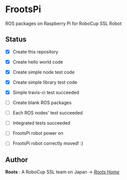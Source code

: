 # FrootsPi
ROS packages on Raspberry Pi for RoboCup SSL Robot

## Status
- [x] Create this repository
- [x] Create hello world code
- [x] Create simple node test code
- [x] Create simple library test code
- [x] Simple travis-ci test succeeded
- [ ] Create blank ROS packages
- [ ] Each ROS nodes' test succeeded
- [ ] Integrated tests succeeded
- [ ] FrootsPi robot power on
- [ ] FrootsPi robot correctly moved! :)


## Author

**Roots** : A RoboCup SSL team on Japan -> [*Roots Home*](https://github.com/SSL-Roots/Roots_home/wiki)
